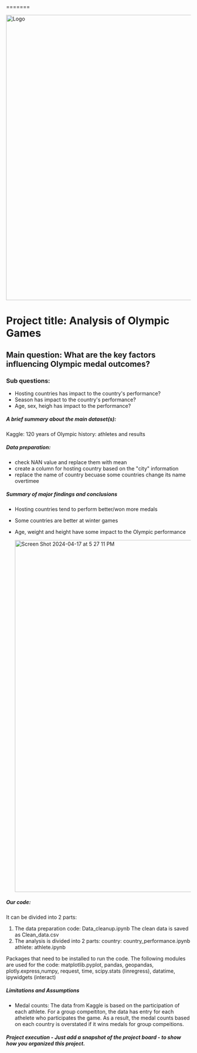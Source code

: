 =======

<img width="779" alt="Logo" src="https://github.com/soumyaranjanswaincan/project1/assets/159960361/ad26a9a0-387c-42a0-826e-ffd35cf2af13">





# Project title: Analysis of Olympic Games

## Main question: What are the key factors influencing Olympic medal outcomes?

### Sub questions: 
- Hosting countries has impact to the country's performance? 
- Season has impact to the country's performance?
- Age, sex, heigh has impact to the performance?

##### A brief summary about the main dataset(s):
Kaggle: 120 years of Olympic history: athletes and results 

##### Data preparation: 
- check NAN value and replace them with mean
- create a column for hosting country based on the "city" information
- replace the name of country becuase some countries change its name overtimee 

##### Summary of major findings and conclusions
- Hosting countries tend to perform better/won more medals
- Some countries are better at winter games 
- Age, weight and height have some impact to the Olympic performance

  <img width="961" alt="Screen Shot 2024-04-17 at 5 27 11 PM" src="https://github.com/soumyaranjanswaincan/project1/assets/159960361/665d0567-1645-4f0a-b8da-7f3f67ae7fe9">


##### Our code:
It can be divided into 2 parts: 
1. The data preparation code: Data_cleanup.ipynb
    The clean data is saved as Clean_data.csv
2. The analysis is divided into 2 parts:
    country: country_performance.ipynb
    athlete: athlete.ipynb

Packages that need to be installed to run the code. The following modules are used for the code: 
matplotlib.pyplot, pandas, geopandas, plotly.express,numpy, request, time, scipy.stats (linregress), datatime, ipywidgets (interact)

##### Limitations and Assumptions
- Medal counts: The data from Kaggle is based on the participation of each athlete. For a group compeititon, the data has entry for each athelete who participates the game. As a result, the medal counts based on each country is overstated if it wins medals for group compeitions.  


##### Project execution - Just add a snapshot of the project board - to show how you organized this project.

